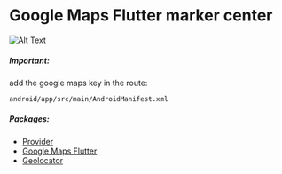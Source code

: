 # Google Maps Flutter marker center
![Alt Text](https://media.giphy.com/media/vFKqnCdLPNOKc/giphy.gif)
##### Important:
add the google maps key in the route:
```sh
android/app/src/main/AndroidManifest.xml
```
##### Packages:
- [Provider](https://pub.dev/packages/provider)
- [Google Maps Flutter](https://pub.dev/packages/google_maps_flutter)
- [Geolocator](https://pub.dev/packages/geolocator)
